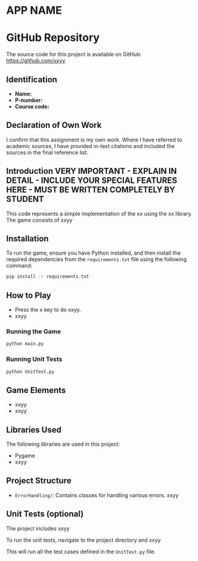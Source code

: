 # APP NAME

# GitHub Repository
The source code for this project is available on GitHub: https://github.com/xxyy

## Identification
- **Name:** 
- **P-number:** 
- **Course code:** 

## Declaration of Own Work
I confirm that this assignment is my own work.
Where I have referred to academic sources, I have provided in-text citations and included the sources in the final reference list.

## Introduction VERY IMPORTANT - EXPLAIN IN DETAIL - INCLUDE YOUR SPECIAL FEATURES HERE - MUST BE WRITTEN COMPLETELY BY STUDENT
This code represents a simple implementation of the xx using the xx library. The game consists of xxyy

## Installation
To run the game, ensure you have Python installed, and then install the required dependencies from the `requirements.txt` file using the following command:
```bash
pip install -r requirements.txt
```

## How to Play
- Press the x key to do xxyy.
- xxyy

### Running the Game
```python
python main.py
```

### Running Unit Tests
```python
python UnitTest.py
```

## Game Elements
- xxyy 
- xxyy 

## Libraries Used
The following libraries are used in this project:
- Pygame
- xxyy

## Project Structure
- `ErrorHandling/`: Contains classes for handling various errors.
xxyy

## Unit Tests (optional)
The project includes xxyy

To run the unit tests, navigate to the project directory and xxyy

This will run all the test cases defined in the `UnitTest.py` file.

